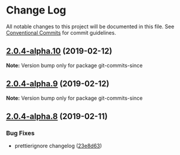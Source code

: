 # Change Log

All notable changes to this project will be documented in this file.
See [Conventional Commits](https://conventionalcommits.org) for commit guidelines.

## [2.0.4-alpha.10](https://github.com/tunnckoCore/hq/compare/git-commits-since@2.0.4-alpha.9...git-commits-since@2.0.4-alpha.10) (2019-02-12)

**Note:** Version bump only for package git-commits-since





## [2.0.4-alpha.9](https://github.com/tunnckoCore/hq/compare/git-commits-since@2.0.4-alpha.8...git-commits-since@2.0.4-alpha.9) (2019-02-12)

**Note:** Version bump only for package git-commits-since





## [2.0.4-alpha.8](https://github.com/tunnckoCore/hq/compare/git-commits-since@2.0.4-alpha.7...git-commits-since@2.0.4-alpha.8) (2019-02-11)


### Bug Fixes

* prettierignore changelog ([23e8d63](https://github.com/tunnckoCore/hq/commit/23e8d63))
